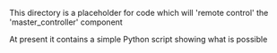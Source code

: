 This directory is a placeholder for code which will 'remote control'
the 'master_controller' component

At present it contains a simple Python script showing what is
possible
